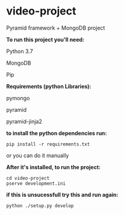 # video-project
Pyramid framework + MongoDB project

**To run this project you'll need:**

Python 3.7

MongoDB

Pip

**Requirements (python Libraries):**

pymongo

pyramid

pyramid-jinja2

**to install the python dependencies run:**

`pip install -r requirements.txt`

or you can do it manually

**After it's installed, to run the project:**
```
cd video-project
pserve development.ini

```

**if this is unsucessfull try this and run again:**
```
python ./setup.py develop

```








